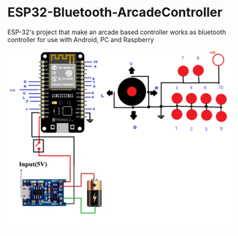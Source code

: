 # ESP32-Bluetooth-ArcadeController
ESP-32's project that make an arcade based controller works as bluetooth controller for use with Android, PC and Raspberry




<img src="schematics/SCHEMATICS.png">
